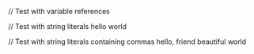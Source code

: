 // Test with variable references
 

// Test with string literals
hello world

// Test with string literals containing commas
hello, friend beautiful world